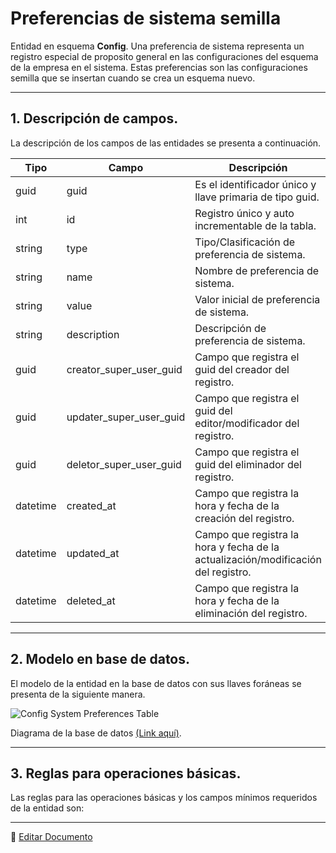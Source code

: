 # Preferencias de sistema semilla

Entidad en esquema **Config**. Una preferencia de sistema representa un registro especial de proposito general en las configuraciones del esquema de la empresa en el sistema. Estas preferencias son las configuraciones semilla que se insertan cuando se crea un esquema nuevo.

---

## 1.   Descripción de campos.

La descripción de los campos de las entidades se presenta a continuación.

| Tipo | Campo | Descripción |
|-|-|-|
| guid | guid | Es el identificador único y llave primaria de tipo guid. |
| int | id | Registro único y auto incrementable de la tabla. |
| string | type | Tipo/Clasificación de preferencia de sistema. |
| string | name | Nombre de preferencia de sistema. |
| string | value | Valor inicial de preferencia de sistema. |
| string | description | Descripción de preferencia de sistema. |
| guid | creator_super_user_guid | Campo que registra el guid del creador del registro. |
| guid | updater_super_user_guid | Campo que registra el guid del editor/modificador del registro. |
| guid | deletor_super_user_guid | Campo que registra el guid del eliminador del registro. |
| datetime | created_at | Campo que registra la hora y fecha de la creación del registro. |
| datetime | updated_at | Campo que registra la hora y fecha de la actualización/modificación del registro. |
| datetime | deleted_at | Campo que registra la hora y fecha de la eliminación del registro. |

--- 

## 2.  Modelo en base de datos.

El modelo de la entidad en la base de datos con sus llaves foráneas se presenta de la siguiente manera.

![Config System Preferences Table](/images/ConfigSeedSystemPreferencesTable.png)

Diagrama de la base de datos [(Link aquí)](https://app.diagrams.net/#G12bfdBfGq1QhoH-HbKd0D5KDiGZxJKMYT).

---

## 3.  Reglas para operaciones básicas.

Las reglas para las operaciones básicas y los campos mínimos requeridos de la entidad son:



---

📝 [Editar Documento](https://github.com/4uRest/documentation)